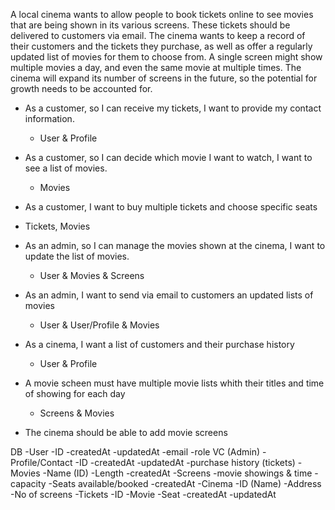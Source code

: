 A local cinema wants to allow people to book tickets online to see movies that are being shown in its various screens. These tickets should be delivered to customers via email. The cinema wants to keep a record of their customers and the tickets they purchase, as well as offer a regularly updated list of movies for them to choose from. A single screen might show multiple movies a day, and even the same movie at multiple times. The cinema will expand its number of screens in the future, so the potential for growth needs to be accounted for.


- As a customer, so I can receive my tickets, I want to provide my contact information.
  - User & Profile
- As a customer, so I can decide which movie I want to watch, I want to see a list of movies.
  - Movies
- As a customer, I want to buy multiple tickets and choose specific seats
- Tickets, Movies
  
- As an admin, so I can manage the movies shown at the cinema, I want to update the list of movies.
  - User & Movies & Screens
- As an admin, I want to send via email to customers an updated lists of movies
  - User & User/Profile & Movies
- As a cinema, I want a list of customers and their purchase history
  - User & Profile
- A movie scheen must have multiple movie lists whith their titles and time of showing for each day
  - Screens & Movies
- The cinema should be able to add movie screens

DB
-User
    -ID
    -createdAt
    -updatedAt
    -email
    -role VC (Admin)
-Profile/Contact
    -ID
    -createdAt
    -updatedAt
    -purchase history (tickets)
-Movies
    -Name (ID)
    -Length
    -createdAt
-Screens
    -movie showings & time
    -capacity
    -Seats available/booked
    -createdAt
-Cinema
    -ID (Name)
    -Address
    -No of screens
-Tickets
    -ID
    -Movie
    -Seat
    -createdAt
    -updatedAt

